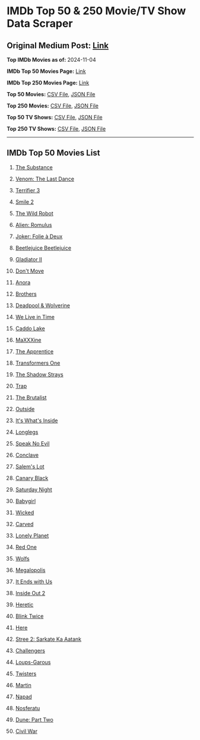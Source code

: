 # IMDb Top 50 & 250 Movie/TV Show Data Scraper

## Original Medium Post: [Link](https://medium.com/@nishantsahoo/which-movie-should-i-watch-5c83a3c0f5b1)

**Top IMDb Movies as of:** 2024-11-04

**IMDb Top 50 Movies Page:** [Link](https://www.imdb.com/search/title/?title_type=feature&release_date=2024-01-01,2024-12-31)

**IMDb Top 250 Movies Page:** [Link](https://www.imdb.com/chart/top/)

**Top 50 Movies:** [CSV File](/data/top50/movies.csv), [JSON File](/data/top50/movies.json)

**Top 250 Movies:** [CSV File](/data/top250/movies.csv), [JSON File](/data/top250/movies.json)

**Top 50 TV Shows:** [CSV File](/data/top50/shows.csv), [JSON File](/data/top50/shows.json)

**Top 250 TV Shows:** [CSV File](/data/top250/shows.csv), [JSON File](/data/top250/shows.json)

---

## IMDb Top 50 Movies List

1. [The Substance](https://www.imdb.com/title/tt17526714/)

2. [Venom: The Last Dance](https://www.imdb.com/title/tt16366836/)

3. [Terrifier 3](https://www.imdb.com/title/tt27911000/)

4. [Smile 2](https://www.imdb.com/title/tt29268110/)

5. [The Wild Robot](https://www.imdb.com/title/tt29623480/)

6. [Alien: Romulus](https://www.imdb.com/title/tt18412256/)

7. [Joker: Folie à Deux](https://www.imdb.com/title/tt11315808/)

8. [Beetlejuice Beetlejuice](https://www.imdb.com/title/tt2049403/)

9. [Gladiator II](https://www.imdb.com/title/tt9218128/)

10. [Don't Move](https://www.imdb.com/title/tt24807110/)

11. [Anora](https://www.imdb.com/title/tt28607951/)

12. [Brothers](https://www.imdb.com/title/tt9860566/)

13. [Deadpool & Wolverine](https://www.imdb.com/title/tt6263850/)

14. [We Live in Time](https://www.imdb.com/title/tt27131358/)

15. [Caddo Lake](https://www.imdb.com/title/tt15552142/)

16. [MaXXXine](https://www.imdb.com/title/tt22048412/)

17. [The Apprentice](https://www.imdb.com/title/tt8368368/)

18. [Transformers One](https://www.imdb.com/title/tt8864596/)

19. [The Shadow Strays](https://www.imdb.com/title/tt28349451/)

20. [Trap](https://www.imdb.com/title/tt26753003/)

21. [The Brutalist](https://www.imdb.com/title/tt8999762/)

22. [Outside](https://www.imdb.com/title/tt32643879/)

23. [It's What's Inside](https://www.imdb.com/title/tt14577874/)

24. [Longlegs](https://www.imdb.com/title/tt23468450/)

25. [Speak No Evil](https://www.imdb.com/title/tt27534307/)

26. [Conclave](https://www.imdb.com/title/tt20215234/)

27. [Salem's Lot](https://www.imdb.com/title/tt10245072/)

28. [Canary Black](https://www.imdb.com/title/tt20048582/)

29. [Saturday Night](https://www.imdb.com/title/tt27657135/)

30. [Babygirl](https://www.imdb.com/title/tt30057084/)

31. [Wicked](https://www.imdb.com/title/tt1262426/)

32. [Carved](https://www.imdb.com/title/tt32743167/)

33. [Lonely Planet](https://www.imdb.com/title/tt20194882/)

34. [Red One](https://www.imdb.com/title/tt14948432/)

35. [Wolfs](https://www.imdb.com/title/tt14257582/)

36. [Megalopolis](https://www.imdb.com/title/tt10128846/)

37. [It Ends with Us](https://www.imdb.com/title/tt10655524/)

38. [Inside Out 2](https://www.imdb.com/title/tt22022452/)

39. [Heretic](https://www.imdb.com/title/tt28015403/)

40. [Blink Twice](https://www.imdb.com/title/tt14858658/)

41. [Here](https://www.imdb.com/title/tt18272208/)

42. [Stree 2: Sarkate Ka Aatank](https://www.imdb.com/title/tt27510174/)

43. [Challengers](https://www.imdb.com/title/tt16426418/)

44. [Loups-Garous](https://www.imdb.com/title/tt29195603/)

45. [Twisters](https://www.imdb.com/title/tt12584954/)

46. [Martin](https://www.imdb.com/title/tt15334030/)

47. [Napad](https://www.imdb.com/title/tt32245158/)

48. [Nosferatu](https://www.imdb.com/title/tt5040012/)

49. [Dune: Part Two](https://www.imdb.com/title/tt15239678/)

50. [Civil War](https://www.imdb.com/title/tt17279496/)
